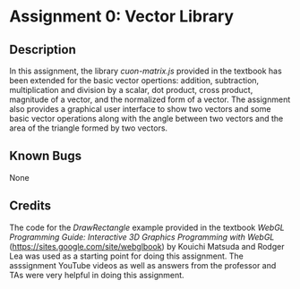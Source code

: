 # Assignment 0: Vector Library

## Description
In this assignment, the library <i>cuon-matrix.js</i> provided in the textbook has been extended for the basic vector opertions: addition, subtraction, multiplication and division by a scalar, dot product, cross product, magnitude of a vector, and the normalized form of a vector. The assignment also provides a graphical user interface to show two vectors and some basic vector operations along with the angle between two vectors and the area of the triangle formed by two vectors.

## Known Bugs
None

## Credits
The code for the <i>DrawRectangle</i> example provided in the textbook <i> WebGL Programming Guide: Interactive 3D Graphics Programming with WebGL</i> (https://sites.google.com/site/webglbook) by Kouichi Matsuda and Rodger Lea was used as a starting point for doing this assignment. The asssignment YouTube videos as well as answers from the professor and TAs were very helpful in doing this assignment.
